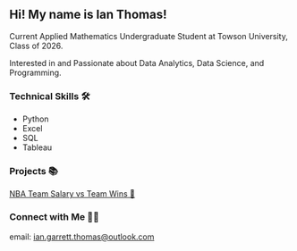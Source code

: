 ## Hi! My name is Ian Thomas!

Current Applied Mathematics Undergraduate Student at Towson University, Class of 2026.

Interested in and Passionate about Data Analytics, Data Science, and Programming.

### Technical Skills 🛠️
- Python
- Excel
- SQL
- Tableau

### Projects 📚
[NBA Team Salary vs Team Wins 🏀](https://github.com/ianthomas8/nba_salary_vs_wins/blob/main/Project%201%20-%20Team%20Salary%20vs%20Wins.ipynb)

### Connect with Me 👋🏻
email: ian.garrett.thomas@outlook.com
